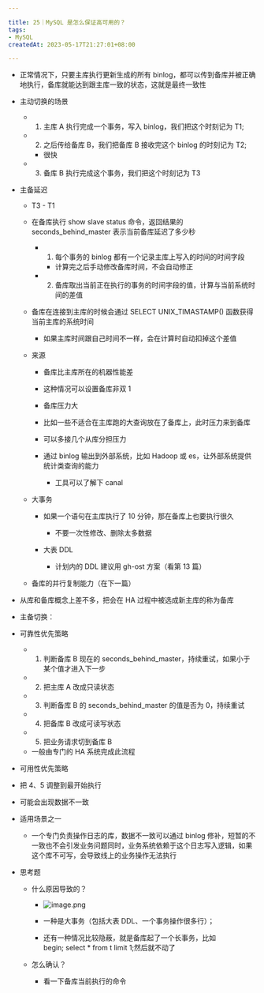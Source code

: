 ```yaml
---

title: 25｜MySQL 是怎么保证高可用的？
tags:
- MySQL
createdAt: 2023-05-17T21:27:01+08:00

---
```


- 正常情况下，只要主库执行更新生成的所有 binlog，都可以传到备库并被正确地执行，备库就能达到跟主库一致的状态，这就是最终一致性
- 主动切换的场景

  - 1. 主库 A 执行完成一个事务，写入 binlog，我们把这个时刻记为 T1;
  - 2. 之后传给备库 B，我们把备库 B 接收完这个 binlog 的时刻记为 T2;

    - 很快

  - 3. 备库 B 执行完成这个事务，我们把这个时刻记为 T3

- 主备延迟

  - T3 - T1
  - 在备库执行 show slave status 命令，返回结果的 seconds_behind_master 表示当前备库延迟了多少秒

    - 1. 每个事务的 binlog 都有一个记录主库上写入的时间的时间字段

      - 计算完之后手动修改备库时间，不会自动修正

    - 2. 备库取出当前正在执行的事务的时间字段的值，计算与当前系统时间的差值

  - 备库在连接到主库的时候会通过 SELECT UNIX_TIMASTAMP() 函数获得当前主库的系统时间

    - 如果主库时间跟自己时间不一样，会在计算时自动扣掉这个差值

  - 来源

    - 备库比主库所在的机器性能差

    - 这种情况可以设置备库非双 1

    - 备库压力大

    - 比如一些不适合在主库跑的大查询放在了备库上，此时压力来到备库
    - 可以多接几个从库分担压力
    - 通过 binlog 输出到外部系统，比如 Hadoop 或 es，让外部系统提供统计类查询的能力

      - 工具可以了解下 canal

  - 大事务

    - 如果一个语句在主库执行了 10 分钟，那在备库上也要执行很久

      - 不要一次性修改、删除太多数据

    - 大表 DDL

      - 计划内的 DDL 建议用 gh-ost 方案（看第 13 篇）

  - 备库的并行复制能力（在下一篇）

- 从库和备库概念上差不多，把会在 HA 过程中被选成新主库的称为备库
- 主备切换：
- 可靠性优先策略

  - 1. 判断备库 B 现在的 seconds_behind_master，持续重试，如果小于某个值才进入下一步
  - 2. 把主库 A 改成只读状态
  - 3. 判断备库 B 的 seconds_behind_master 的值是否为 0，持续重试
  - 4. 把备库 B 改成可读写状态
  - 5. 把业务请求切到备库 B
  - 一般由专门的 HA 系统完成此流程

- 可用性优先策略

- 把 4、5 调整到最开始执行
- 可能会出现数据不一致
- 适用场景之一

  - 一个专门负责操作日志的库，数据不一致可以通过 binlog 修补，短暂的不一致也不会引发业务问题同时，业务系统依赖于这个日志写入逻辑，如果这个库不可写，会导致线上的业务操作无法执行

- 思考题

  - 什么原因导致的？
    - ![image.png](https://cdn.jsdelivr.net/gh/11ze/static/images/mysql45-25-1.png)


    - 一种是大事务（包括大表 DDL、一个事务操作很多行）；
    - 还有一种情况比较隐蔽，就是备库起了一个长事务，比如begin; select * from t limit 1;然后就不动了

  - 怎么确认？

    - 看一下备库当前执行的命令
